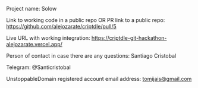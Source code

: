 Project name: Solow

Link to working code in a public repo OR PR link to a public repo: https://github.com/alejozarate/criptdle/pull/5

Live URL with working integration: https://criptdle-git-hackathon-alejozarate.vercel.app/

Person of contact in case there are any questions: Santiago Cristobal

Telegram: @Santicristobal

UnstoppableDomain registered account email address: tomijais@gmail.com
